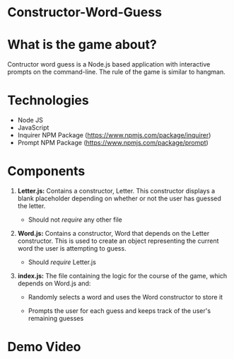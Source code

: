 # Constructor-Word-Guess

# What is the game about? 

Contructor word guess is a Node.js based application with interactive prompts on the command-line. The rule of the game is similar to hangman. 

# Technologies

* Node JS
* JavaScript
* Inquirer NPM Package (https://www.npmjs.com/package/inquirer)
* Prompt NPM Package (https://www.npmjs.com/package/prompt)

# Components

1. **Letter.js:** Contains a constructor, Letter. This constructor displays a blank placeholder depending on whether or not the user has guessed the letter.
    * Should not *require* any other file

1. **Word.js:** Contains a constructor, Word that depends on the Letter constructor. This is used to create an object representing the current word the user is attempting to guess.
    * Should *require* Letter.js

1. **index.js:** The file containing the logic for the course of the game, which depends on Word.js and:

    * Randomly selects a word and uses the Word constructor to store it

    * Prompts the user for each guess and keeps track of the user's remaining guesses

# Demo Video






